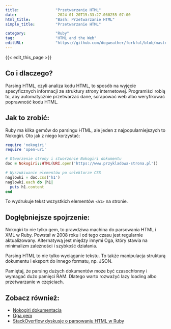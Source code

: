 ```yaml
---
title:                "Przetwarzanie HTML"
date:                  2024-01-20T15:33:27.060255-07:00
html_title:           "Bash: Przetwarzanie HTML"
simple_title:         "Przetwarzanie HTML"

category:             "Ruby"
tag:                  "HTML and the Web"
editURL:              "https://github.com/dogweather/forkful/blob/master/content/pl/ruby/parsing-html.md"
---
```


{{< edit_this_page >}}

## Co i dlaczego?
Parsing HTML, czyli analiza kodu HTML, to sposób na wyjęcie specyficznych informacji ze struktury strony internetowej. Programiści robią to, aby automatycznie przetwarzać dane, scrapować web albo weryfikować poprawność kodu HTML.

## Jak to zrobić:
Ruby ma kilka gemów do parsingu HTML, ale jeden z najpopularniejszych to Nokogiri. Oto jak z niego korzystać:

```Ruby
require 'nokogiri'
require 'open-uri'

# Otworzenie strony i stworzenie Nokogiri dokumentu
doc = Nokogiri::HTML(URI.open('https://www.przykladowa-strona.pl'))

# Wyszukiwanie elementów po selektorze CSS
naglowki = doc.css('h1')
naglowki.each do |h1|
  puts h1.content
end
```
To wydrukuje tekst wszystkich elementów `<h1>` na stronie.

## Dogłębniejsze spojrzenie:
Nokogiri to nie tylko gem, to prawdziwa machina do parsowania HTML i XML w Ruby. Powstał w 2008 roku i od tego czasu jest regularnie aktualizowany. Alternatywą jest między innymi Oga, który stawia na minimalizm zależności i szybkość działania.

Parsing HTML to nie tylko wyciąganie tekstu. To także manipulacja strukturą dokumentu i eksport do innego formatu, np. JSON.

Pamiętaj, że parsing dużych dokumentów może być czasochłonny i wymagać dużo pamięci RAM. Dlatego warto rozważyć lazy loading albo przetwarzanie w częściach.

## Zobacz również:
- [Nokogiri dokumentacja](https://nokogiri.org/)
- [Oga gem](https://github.com/YorickPeterse/oga)
- [StackOverflow dyskusje o parsowaniu HTML w Ruby](https://stackoverflow.com/questions/tagged/ruby+nokogiri)
